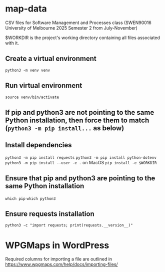 # map-data
CSV files for Software Management and Processes class (SWEN90016 University of Melbourne 2025 Semester 2 from July-November)

$WORKDIR is the project's working directory containing all files associated with it.


## Create a virtual environment
`python3 -m venv venv`

## Run virtual environment
`source venv/bin/activate`

## If pip and python3 are not pointing to the same Python installation, then force them to match (`python3 -m pip install...` as below)
## Install dependencies
`python3 -m pip install requests`
`python3 -m pip install python-dotenv`
`python3 -m pip install --user -e .` on MacOS
`pip install -e $WORKDIR`

## Ensure that pip and python3 are pointing to the same Python installation
`which pip`
`which python3`

## Ensure requests installation
`python3 -c "import requests; print(requests.__version__)"`

# WPGMaps in WordPress
Required columns for importing a file are outlined in
https://www.wpgmaps.com/help/docs/importing-files/


